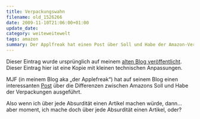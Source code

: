 ```yaml
---
title: Verpackungswahn
filename: old_1526266
date: 2009-11-10T21:06:00+01:00
update_date:
category: weiteweitewelt
tags: amazon
summary: Der Applfreak hat einen Post über Soll und Habe der Amazon-Verpackung geschrieben.
---
```

Dieser Eintrag wurde ursprünglich auf meinem [alten Blog veröffentlicht](https://stu.blogger.de/stories/1526266/). Dieser Eintrag hier ist eine Kopie mit kleinen technischen Anpassungen.

MJF (in meinem Blog aka „der Applefreak“) hat auf seinem Blog einen interessanten [Post](http://www.angerichtet.net/blog/2009/11/amazons-frustfreie-verpackung/) über die Differenzen zwischen Amazons Soll und Habe der Verpackungen ausgeführt.

Also wenn ich über jede Absurdität einen Artikel machen würde, dann… aber moment, ich mache doch über jede Absurdität einen Artikel, oder?
